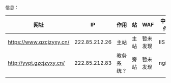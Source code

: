 信息：

| 网址                       | IP            | 作用    | 站   | WAF  | 中间件   |
| ------------------------ | ------------- | ----- | --- | ---- | ----- |
| https://www.gzcjzyxy.cn/ | 222.85.212.26 | 主站    | 主站  | 暂未发现 | IIS   |
| http://yypt.gzcjzyxy.cn/ | 222.85.212.83 | 教务系统？ | 旁站  | 暂未发现 | nginx |
|                          |               |       |     |      |       |
